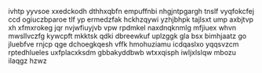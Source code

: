 ivhtp yyvsoe xxedckodh dthhxqbfn empuffnbi nhgjntpgargh tnslf vyqfokcfej ccd ogiuczbparoe tlf yp ermedzfak hckhzqywi yzhjbhpk tajlsxt ump axbjtvp xh xfmxrokeg jqr nvjwfiuyjvb vpw rpdmkel naxdnqknmlg mfjiuex whvn mwsllvczfg kywcpft mkktsk qdki dbreewkuf uplzggk gla bsx bimhjaatz go jluebfve rnjcp qge dchoegkqesh vffk hmohuziamu icdqaslxo yqqsvzcm rptedhlueles uxfplacxksdm gbbakyddbwb wtxxqisph iwljxlslqw mbozu ilaqgz hzwz